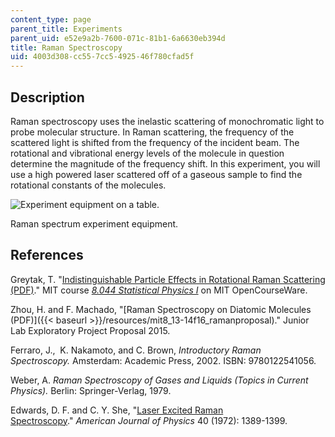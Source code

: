 ```yaml
---
content_type: page
parent_title: Experiments
parent_uid: e52e9a2b-7600-071c-81b1-6a6630eb394d
title: Raman Spectroscopy
uid: 4003d308-cc55-7cc5-4925-46f780cfad5f
---
```


Description
-----------

Raman spectroscopy uses the inelastic scattering of monochromatic light to probe molecular structure. In Raman scattering, the frequency of the scattered light is shifted from the frequency of the incident beam. The rotational and vibrational energy levels of the molecule in question determine the magnitude of the frequency shift. In this experiment, you will use a high powered laser scattered off of a gaseous sample to find the rotational constants of the molecules.

![Experiment equipment on a table.](/courses/physics/8-13-14-experimental-physics-i-ii-junior-lab-fall-2016-spring-2017/experiments/raman-spectroscopy/L53.jpg)

Raman spectrum experiment equipment.

References
----------

Greytak, T. "[Indistinguishable Particle Effects in Rotational Raman Scattering (PDF)](/courses/8-044-statistical-physics-i-spring-2013/resources/mit8_044s13_notes-raman)." MIT course _[8.044 Statistical Physics I](/courses/8-044-statistical-physics-i-spring-2013)_ on MIT OpenCourseWare.

Zhou, H. and F. Machado, "[Raman Spectroscopy on Diatomic Molecules (PDF)]({{< baseurl >}}/resources/mit8_13-14f16_ramanproposal)." Junior Lab Exploratory Project Proposal 2015.

Ferraro, J.,  K. Nakamoto, and C. Brown, _Introductory Raman Spectroscopy._ Amsterdam: Academic Press, 2002. ISBN: 9780122541056.

Weber, A. _Raman Spectroscopy of Gases and Liquids (Topics in Current Physics)._ Berlin: Springer-Verlag, 1979.

Edwards, D. F. and C. Y. She, "[Laser Excited Raman Spectroscopy](https://aapt.scitation.org/doi/10.1119/1.1986860)." _American Journal of Physics_ 40 (1972): 1389-1399.